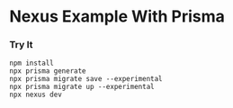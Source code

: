 # Nexus Example With Prisma

### Try It

```
npm install
npx prisma generate
npx prisma migrate save --experimental
npx prisma migrate up --experimental
npx nexus dev
```
